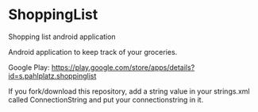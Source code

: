 # ShoppingList
Shopping list android application

Android application to keep track of your groceries.

Google Play: https://play.google.com/store/apps/details?id=s.pahlplatz.shoppinglist

If you fork/download this repository, add a string value in your strings.xml called ConnectionString and put your connectionstring in it.
